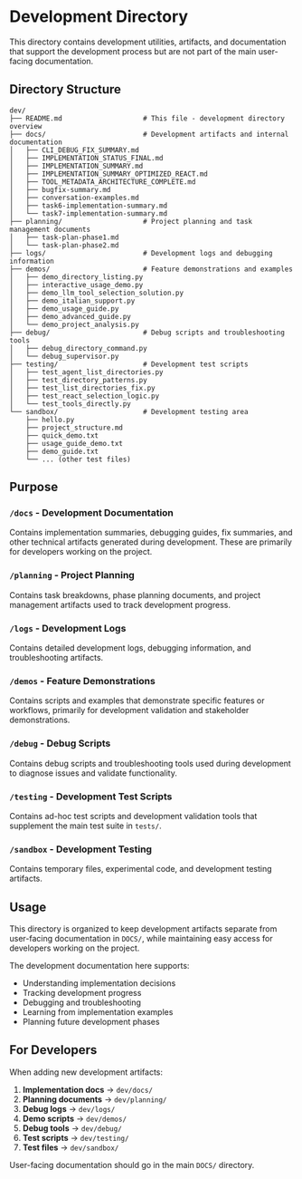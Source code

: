 # Development Directory

This directory contains development utilities, artifacts, and documentation that support the development process but are not part of the main user-facing documentation.

## Directory Structure

```
dev/
├── README.md                    # This file - development directory overview
├── docs/                        # Development artifacts and internal documentation
│   ├── CLI_DEBUG_FIX_SUMMARY.md
│   ├── IMPLEMENTATION_STATUS_FINAL.md
│   ├── IMPLEMENTATION_SUMMARY.md
│   ├── IMPLEMENTATION_SUMMARY_OPTIMIZED_REACT.md
│   ├── TOOL_METADATA_ARCHITECTURE_COMPLETE.md
│   ├── bugfix-summary.md
│   ├── conversation-examples.md
│   ├── task6-implementation-summary.md
│   └── task7-implementation-summary.md
├── planning/                    # Project planning and task management documents
│   ├── task-plan-phase1.md
│   └── task-plan-phase2.md
├── logs/                        # Development logs and debugging information
├── demos/                       # Feature demonstrations and examples
│   ├── demo_directory_listing.py
│   ├── interactive_usage_demo.py
│   ├── demo_llm_tool_selection_solution.py
│   ├── demo_italian_support.py
│   ├── demo_usage_guide.py
│   ├── demo_advanced_guide.py
│   └── demo_project_analysis.py
├── debug/                       # Debug scripts and troubleshooting tools
│   ├── debug_directory_command.py
│   └── debug_supervisor.py
├── testing/                     # Development test scripts
│   ├── test_agent_list_directories.py
│   ├── test_directory_patterns.py
│   ├── test_list_directories_fix.py
│   ├── test_react_selection_logic.py
│   └── test_tools_directly.py
└── sandbox/                     # Development testing area
    ├── hello.py
    ├── project_structure.md
    ├── quick_demo.txt
    ├── usage_guide_demo.txt
    ├── demo_guide.txt
    └── ... (other test files)
```

## Purpose

### `/docs` - Development Documentation

Contains implementation summaries, debugging guides, fix summaries, and other technical artifacts generated during development. These are primarily for developers working on the project.

### `/planning` - Project Planning

Contains task breakdowns, phase planning documents, and project management artifacts used to track development progress.

### `/logs` - Development Logs

Contains detailed development logs, debugging information, and troubleshooting artifacts.

### `/demos` - Feature Demonstrations

Contains scripts and examples that demonstrate specific features or workflows, primarily for development validation and stakeholder demonstrations.

### `/debug` - Debug Scripts

Contains debug scripts and troubleshooting tools used during development to diagnose issues and validate functionality.

### `/testing` - Development Test Scripts

Contains ad-hoc test scripts and development validation tools that supplement the main test suite in `tests/`.

### `/sandbox` - Development Testing

Contains temporary files, experimental code, and development testing artifacts.

## Usage

This directory is organized to keep development artifacts separate from user-facing documentation in `DOCS/`, while maintaining easy access for developers working on the project.

The development documentation here supports:

- Understanding implementation decisions
- Tracking development progress
- Debugging and troubleshooting
- Learning from implementation examples
- Planning future development phases

## For Developers

When adding new development artifacts:

1. **Implementation docs** → `dev/docs/`
2. **Planning documents** → `dev/planning/`
3. **Debug logs** → `dev/logs/`
4. **Demo scripts** → `dev/demos/`
5. **Debug tools** → `dev/debug/`
6. **Test scripts** → `dev/testing/`
7. **Test files** → `dev/sandbox/`

User-facing documentation should go in the main `DOCS/` directory.
